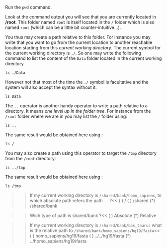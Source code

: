 Run the `pwd` command.

Look at the command output you will see that you are currently located in **/root**. This folder named `root` is itself located in the  `/` folder which is also named `root` (which can be a little bit counter-intuitive...).

You thus may create a path relative to this folder. 
For instance you may write that you want to go from the current location to another reachable location starting from this *current working directory*. 
The current symbol for the current working directory is `./`. 
So one may write the following command to list the content of the `Data` folder located in the current working directory

`ls ./Data`

However not that most of the time the `./` symbol is facultative and the system will also accept the syntax without it.

`ls Data`

The `..` operator is another handy operator to write a path relative to a directory. 
It means _one level up in the folder tree_. 
For instance from the `/root` folder where we are in you may list the `/` folder using:

`ls ..`

The same result would be obtained here using :

`ls /`

You may also create a path using this operator to target the `/tmp` directory from the `/root` directory:

`ls ../tmp`

The same result would be obtained here using :

`ls /tmp`

>>If my current working directory is `/shared/bank/homo_sapiens`, to which absolute path refers the path `..` ?<<
( ) /
( ) /shared
(*) /shared/bank

>>Wich type of path is shared/bank ?<<
( ) Absolute
(*) Relative

>>If my current working directory is `/shared/bank/bos_taurus` what is the relative path to `/shared/bank/homo_sapiens/hg19/fasta`<<
( ) homo_sapiens/hg19/fasta
( ) ../../hg19/fasta
(*) ../homo_sapiens/hg19/fasta
